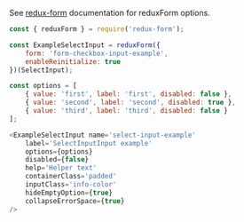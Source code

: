 See [redux-form](https://redux-form.com/6.0.0-rc.1/docs/api/reduxform.md/) documentation for reduxForm options.

```javascript
const { reduxForm } = require('redux-form');

const ExampleSelectInput = reduxForm({
    form: 'form-checkbox-input-example',
    enableReinitialize: true
})(SelectInput);

const options = [
    { value: 'first', label: 'first', disabled: false },
    { value: 'second', label: 'second', disabled: true },
    { value: 'third', label: 'third', disabled: false }
];

<ExampleSelectInput name='select-input-example'
    label='SelectInputInput example'
    options={options}
    disabled={false}
    help='Helper text'
    containerClass='padded'
    inputClass='info-color'
    hideEmptyOption={true}
    collapseErrorSpace={true}
/>
```